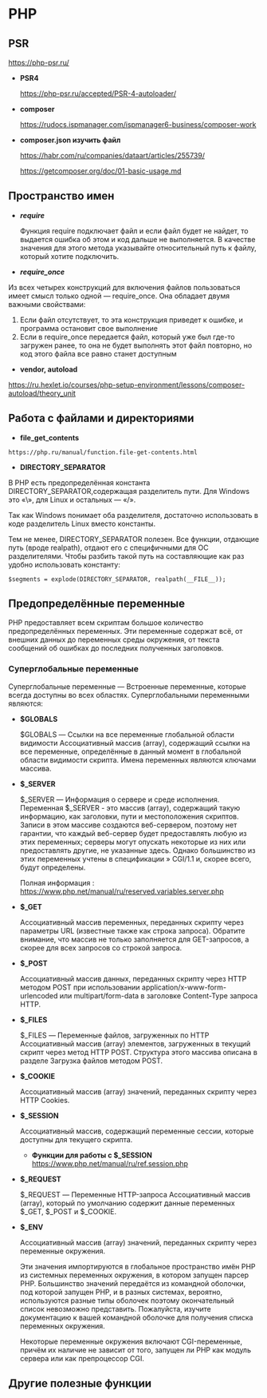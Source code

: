 
# **PHP**
## **PSR**

   https://php-psr.ru/
   * **PSR4**

      https://php-psr.ru/accepted/PSR-4-autoloader/
   * **composer**
     
      https://rudocs.ispmanager.com/ispmanager6-business/composer-work 
   * **composer.json изучить файл**

      https://habr.com/ru/companies/dataart/articles/255739/

      https://getcomposer.org/doc/01-basic-usage.md

## **Пространство имен**
   * ***require***

      Функция require подключает файл и если файл будет не найдет, то выдается ошибка об этом и код дальше не выполняется.
      В качестве значения для этого метода указывайте относительный путь к файлу, который хотите подключить.
   * ***require_once***

   Из всех четырех конструкций для включения файлов пользоваться имеет смысл только одной — require_once. Она обладает двумя важными свойствами:
1. Если файл отсутствует, то эта конструкция приведет к ошибке, и программа остановит свое выполнение
2. Если в require_once передается файл, который уже был где-то загружен ранее, то она не будет выполнять этот файл повторно, но код этого файла все равно станет доступным

* **vendor, autoload**

https://ru.hexlet.io/courses/php-setup-environment/lessons/composer-autoload/theory_unit

## **Работа с файлами и директориями**
   * **file_get_contents**

    https://php.ru/manual/function.file-get-contents.html

   * **DIRECTORY_SEPARATOR**  

   В PHP есть предопределённая константа DIRECTORY_SEPARATOR,содержащая разделитель пути. Для Windows это «\», для Linux и остальных — «/».

   Так как Windows понимает оба разделителя, достаточно использовать в коде разделитель Linux вместо константы.

   Тем не менее, DIRECTORY_SEPARATOR полезен. Все функции, отдающие путь (вроде realpath), отдают его с специфичными для ОС разделителями. Чтобы разбить такой путь на составляющие как раз удобно использовать константу:

~~~
$segments = explode(DIRECTORY_SEPARATOR, realpath(__FILE__));
~~~

## **Предопределённые переменные**

PHP предоставляет всем скриптам большое количество предопределённых переменных. Эти переменные содержат всё, от внешних данных до переменных среды окружения, от текста сообщений об ошибках до последних полученных заголовков.

### **Суперглобальные переменные**

Суперглобальные переменные — Встроенные переменные, которые всегда доступны во всех областях.
Суперглобальными переменными являются:

* **$GLOBALS**

   $GLOBALS — Ссылки на все переменные глобальной области видимости
   Ассоциативный массив (array), содержащий ссылки на все переменные, определённые в данный момент в глобальной области видимости скрипта. Имена переменных являются ключами массива.

* **$_SERVER**

   $_SERVER — Информация о сервере и среде исполнения.
   Переменная $_SERVER - это массив (array), содержащий такую информацию, как заголовки, пути и местоположения скриптов. Записи в этом массиве создаются веб-сервером, поэтому нет гарантии, что каждый веб-сервер будет предоставлять любую из этих переменных; серверы могут опускать некоторые из них или предоставлять другие, не указанные здесь. Однако большинство из этих переменных учтены в спецификации » CGI/1.1 и, скорее всего, будут определены.

   Полная информация : https://www.php.net/manual/ru/reserved.variables.server.php

* **$_GET**

   Ассоциативный массив переменных, переданных скрипту через параметры URL (известные также как строка запроса). Обратите внимание, что массив не только заполняется для GET-запросов, а скорее для всех запросов со строкой запроса.

* **$_POST**

   Ассоциативный массив данных, переданных скрипту через HTTP методом POST при использовании application/x-www-form-urlencoded или multipart/form-data в заголовке Content-Type запроса HTTP.

* **$_FILES**

   $_FILES — Переменные файлов, загруженных по HTTP
   Ассоциативный массив (array) элементов, загруженных в текущий скрипт через метод HTTP POST. Структура этого массива описана в разделе Загрузка файлов методом POST.

* **$_COOKIE**

   Ассоциативный массив (array) значений, переданных скрипту через HTTP Cookies.

* **$_SESSION**

   Ассоциативный массив, содержащий переменные сессии, которые доступны для текущего скрипта.
   
   * **Функции для работы с $_SESSION**
   https://www.php.net/manual/ru/ref.session.php


* **$_REQUEST**

   $_REQUEST — Переменные HTTP-запроса
   Ассоциативный массив (array), который по умолчанию содержит данные переменных $_GET, $_POST и $_COOKIE.

* **$_ENV**

   Ассоциативный массив (array) значений, переданных скрипту через переменные окружения.

   Эти значения импортируются в глобальное пространство имён PHP из системных переменных окружения, в котором запущен парсер PHP. Большинство значений передаётся из командной оболочки, под которой запущен PHP, и в разных системах, вероятно, используются разные типы оболочек поэтому окончательный список невозможно представить. Пожалуйста, изучите документацию к вашей командной оболочке для получения списка переменных окружения.

   Некоторые переменные окружения включают CGI-переменные, причём их наличие не зависит от того, запущен ли PHP как модуль сервера или как препроцессор CGI.

   
## **Другие полезные функции**

 
